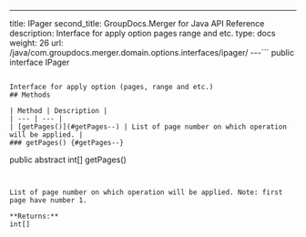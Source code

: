 ---
title: IPager
second_title: GroupDocs.Merger for Java API Reference
description: Interface for apply option pages range and etc.
type: docs
weight: 26
url: /java/com.groupdocs.merger.domain.options.interfaces/ipager/
---```
public interface IPager
```

Interface for apply option (pages, range and etc.)
## Methods

| Method | Description |
| --- | --- |
| [getPages()](#getPages--) | List of page number on which operation will be applied. |
### getPages() {#getPages--}
```
public abstract int[] getPages()
```


List of page number on which operation will be applied. Note: first page have number 1.

**Returns:**
int[]
